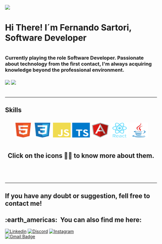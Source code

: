![](https://komarev.com/ghpvc/?username=Sartorisos&color=006bed)


 


<h1> Hi There! I´m Fernando Sartori, Software Developer <h1/>

<h3>Currently playing the role Software Developer. Passionate about technology from the first contact, I'm always acquiring knowledge beyond the professional environment.<h3/>




<div>
  <img src="https://github-readme-stats.zohan.tech/api?username=Sartorisos&hide_border=true&theme=dark&show_icons=true&icon_color=5658dd">

   <img width="370" src="https://github-readme-stats.zohan.tech/api/top-langs/?username=Sartorisos&layout=compact&hide_border=true&theme=dark&show_icons=true&icon_color=5658dd">

 
</div>
<br/>
  
   ______________________________________________________________________________________________________________________________________
   <h2> Skills </h2>
  
  
  ##
### 

<div align="center">
  <a href="https://www.w3schools.com/html/" target="_blank"><img align="center" alt="HTML" height="50" width="60" title="Html" src="https://raw.githubusercontent.com/devicons/devicon/master/icons/html5/html5-original.svg"></a>
  <a href="https://www.w3schools.com/css/" target="_blank"><img align="center" alt="CSS" height="50" width="60" title="CSS" src="https://raw.githubusercontent.com/devicons/devicon/master/icons/css3/css3-original.svg"></a>
  <a href="https://www.w3schools.com/js/" target="_blank"><img align="center" alt="JS" height="50" width="60" title="JavaScript" src="https://raw.githubusercontent.com/devicons/devicon/master/icons/javascript/javascript-plain.svg"></a>
  <a href="https://www.w3schools.com/typescript/" target="_blank"><img align="center" alt="TypeScript" height="50" width="60" title="TypeScript" src="https://github.com/devicons/devicon/blob/master/icons/typescript/typescript-original.svg"></a>
  <img align="center" alt="Angular" height="50" width="60" title="Angular" src="https://github.com/devicons/devicon/blob/master/icons/angularjs/angularjs-original.svg"></a>
 <a href="https://www.w3schools.com/react/" target="_blank"><img align="center" alt="React" height="50" width="60" title="React" src="https://github.com/devicons/devicon/blob/master/icons/react/react-original-wordmark.svg"></a>
 <a href="https://www.w3schools.com/java/" target="_blank"><img align="center" alt="Java" height="50" width="60" title="Java" src="https://github.com/devicons/devicon/blob/master/icons/java/java-original.svg"></a>
  <br><br>
  <h2>Click on the icons ☝🏻 to know more about them.</h2>
</div>

##

</div>

<br>
<br>
  
  ________________________________________________________________________________________________________________________________
##
<h2>If you have any doubt or suggestion, fell free to contact me!</h2>
  

 
 <h2> :earth_americas: &nbsp;You can also find me here: </h2> 
 
<div> 

[![Linkedin](https://img.shields.io/badge/LinkedIn-0077B5?style=for-the-badge&logo=linkedin&logoColor=white)](https://www.linkedin.com/in/fernando-sartori-60659425a/)
[![Discord](https://img.shields.io/badge/Discord-7289DA?style=for-the-badge&logo=discord&logoColor=white)](https://discord.com/channels/@Sartorisos)
[![Instagram](https://img.shields.io/badge/Instagram-E4405F?style=for-the-badge&logo=instagram&logoColor=white)](https://www.instagram.com/fehsartori/)
   <br>
[![Gmail Badge](https://img.shields.io/badge/-fehsartorisos@gmail.com-006bed?style=flat-square&logo=Gmail&logoColor=white&link=mailto:fehsartorisos@gmail.com)](mailto:fehsartorisos@gmail.com)

 

